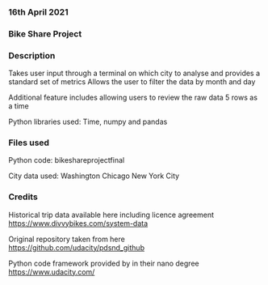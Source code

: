 ### 16th April 2021

### Bike Share Project

### Description
Takes user input through a terminal on which city to analyse and provides a standard set of metrics
Allows the user to filter the data by month and day

Additional feature includes allowing users to review the raw data 5 rows as a time

Python libraries used: Time, numpy and pandas

### Files used
Python code:
bikeshareprojectfinal

City data used:
Washington
Chicago
New York City

### Credits
Historical trip data available here including licence agreement
https://www.divvybikes.com/system-data

Original repository taken from here
https://github.com/udacity/pdsnd_github

Python code framework provided by in their nano degree
https://www.udacity.com/
